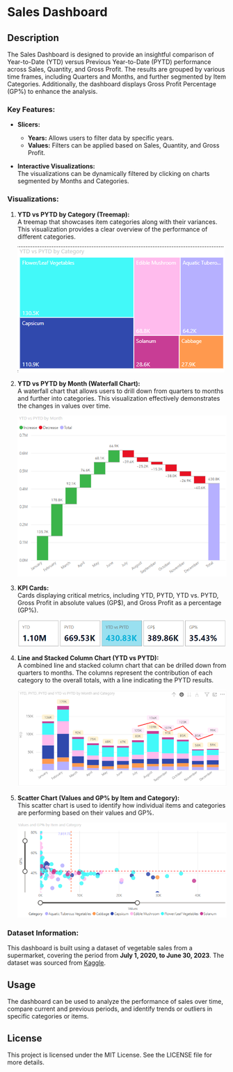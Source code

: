# **Sales Dashboard**

## **Description**

The Sales Dashboard is designed to provide an insightful comparison of Year-to-Date (YTD) versus Previous Year-to-Date (PYTD) performance across Sales, Quantity, and Gross Profit. The results are grouped by various time frames, including Quarters and Months, and further segmented by Item Categories. Additionally, the dashboard displays Gross Profit Percentage (GP%) to enhance the analysis.

### **Key Features:**
- **Slicers:**  
  - **Years:** Allows users to filter data by specific years.
  - **Values:** Filters can be applied based on Sales, Quantity, and Gross Profit.

- **Interactive Visualizations:**  
  The visualizations can be dynamically filtered by clicking on charts segmented by Months and Categories.

### **Visualizations:**

1. **YTD vs PYTD by Category (Treemap):**  
   A treemap that showcases item categories along with their variances. This visualization provides a clear overview of the performance of different categories.
   
   ![Treemap Visualization](https://github.com/DrodBR/SalesDashboard/blob/main/Visualisation1.png)

2. **YTD vs PYTD by Month (Waterfall Chart):**  
   A waterfall chart that allows users to drill down from quarters to months and further into categories. This visualization effectively demonstrates the changes in values over time.
   
   ![Waterfall Visualization](https://github.com/DrodBR/SalesDashboard/blob/main/Visualisation2.png)

3. **KPI Cards:**  
   Cards displaying critical metrics, including YTD, PYTD, YTD vs. PYTD, Gross Profit in absolute values (GP$), and Gross Profit as a percentage (GP%).
   
   ![KPI Cards Visualization](https://github.com/DrodBR/SalesDashboard/blob/main/Visualisation3.png)

4. **Line and Stacked Column Chart (YTD vs PYTD):**  
   A combined line and stacked column chart that can be drilled down from quarters to months. The columns represent the contribution of each category to the overall totals, with a line indicating the PYTD results.
   
   ![Line and Stacked Column Visualization](https://github.com/DrodBR/SalesDashboard/blob/main/Visualisation4.png)

5. **Scatter Chart (Values and GP% by Item and Category):**  
   This scatter chart is used to identify how individual items and categories are performing based on their values and GP%.
   
   ![Scatter Chart Visualization](https://github.com/DrodBR/SalesDashboard/blob/main/Visualisation5.png)

### **Dataset Information:**

This dashboard is built using a dataset of vegetable sales from a supermarket, covering the period from **July 1, 2020, to June 30, 2023**. The dataset was sourced from [Kaggle](https://www.kaggle.com/datasets/yapwh1208/supermarket-sales-data).

## **Usage**

The dashboard can be used to analyze the performance of sales over time, compare current and previous periods, and identify trends or outliers in specific categories or items.

## **License**

This project is licensed under the MIT License. See the LICENSE file for more details.

